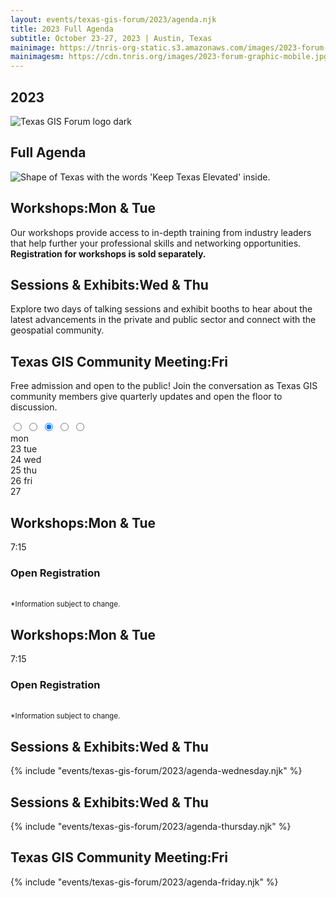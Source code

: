 ```yaml
---
layout: events/texas-gis-forum/2023/agenda.njk
title: 2023 Full Agenda
subtitle: October 23-27, 2023 | Austin, Texas
mainimage: https://tnris-org-static.s3.amazonaws.com/images/2023-forum-graphic.png
mainimagesm: https://cdn.tnris.org/images/2023-forum-graphic-mobile.jpg
---
```

<section class="container-md">
  <div class="opaque-bg hero agenda">
    <div class="hero-content">
      <div class="hero-header row">
        <div class="col">
          <h1>2023</h1>
          <div class="logo">
            <img src="https://tnris-org-static.s3.amazonaws.com/images/tx-gis-forum-dark.png" alt="Texas GIS Forum logo dark">
          </div>
          <h2>Full Agenda</h2>
        </div>
        <div class="forum-asset">
          <img class="forum-content" src="https://tnris-org-static.s3.amazonaws.com/images/2023-forum-asset-texas.png" alt="Shape of Texas with the words 'Keep Texas Elevated' inside.">
        </div>
      </div>
    </div>
    <div class="hero-content">
      <h2 class="forum-h2 dark-header">Workshops:<span>Mon & Tue</span></h2>
      <p>Our workshops provide access to in-depth training from industry leaders that help further your professional skills and networking opportunities. <strong>Registration for workshops is sold separately.</strong></p>
      <h2 class="forum-h2 green-header">Sessions & Exhibits:<span>Wed & Thu</span></h2>
      <p>Explore two days of talking sessions and exhibit booths to hear about the latest advancements in the private and public sector and connect with the geospatial community.</p>
      <h2 class="forum-h2 red-header">Texas GIS Community Meeting:<span>Fri</span></h2>
      <p>Free admission and open to the public! Join the conversation as Texas GIS community members give quarterly updates and open the floor to discussion.</p>
    </div>
  </div>
</section>
<section class="intro agenda container-md">
  <div class="agenda-wrapper">
    <input class="tab-select" id="one" name="group" type="radio">
    <input class="tab-select" id="two" name="group" type="radio">
    <input class="tab-select" id="three" name="group" type="radio" checked>
    <input class="tab-select" id="four" name="group" type="radio">
    <input class="tab-select" id="five" name="group" type="radio">
    <div class="tab-wrapper">
      <label class="tab" id="one-tab" for="one">mon<br><span class="nav-date">23</span></label>
      <label class="tab" id="two-tab" for="two">tue<br><span class="nav-date">24</span></label>
      <label class="tab" id="three-tab" for="three">wed<br><span class="nav-date">25</span></label>
      <label class="tab" id="four-tab" for="four">thu<br><span class="nav-date">26</span></label>
      <label class="tab" id="five-tab" for="five">fri<br><span class="nav-date">27</span></label>
    </div>
    <div class="panels">
      <div class="panel" id="one-panel">
        <h2 class="forum-h2 dark-header">Workshops:<span>Mon & Tue</span></h2>
        <div class="container">
          <div class="session-track row">
            <div class="session-time col-lg-2">
              <p>7:15</p>
            </div>
            <div class="session-card col-lg-10">
              <h3 class="forum-h3">Open Registration</h3>
            </div>
          </div>
          <br>
        </div>
        <div id="insert-day-one-2023"></div>
        <small class="disclaimer">*Information subject to change.</small>
      </div>
      <div class="panel" id="two-panel">
        <h2 class="forum-h2 dark-header">Workshops:<span>Mon & Tue</span></h2>
        <div class="container">
          <div class="session-track row">
            <div class="session-time col-lg-2">
              <p>7:15</p>
            </div>
            <div class="session-card col-lg-10">
              <h3 class="forum-h3">Open Registration</h3>
            </div>
          </div>
          <br>
        </div>
        <div id="insert-day-two-2023"></div>
        <small class="disclaimer">*Information subject to change.</small>
      </div>
      <div class="panel" id="three-panel">
        <h2 class="forum-h2 green-header">Sessions & Exhibits:<span>Wed & Thu</span></h2>
        {% include "events/texas-gis-forum/2023/agenda-wednesday.njk" %}
      </div>
      <div class="panel" id="four-panel">
        <h2 class="forum-h2 green-header">Sessions & Exhibits:<span>Wed & Thu</span></h2>
        {% include "events/texas-gis-forum/2023/agenda-thursday.njk" %}
      </div>
      <div class="panel" id="five-panel">
        <h2 class="forum-h2 red-header">Texas GIS Community Meeting:<span>Fri</span></h2>
        {% include "events/texas-gis-forum/2023/agenda-friday.njk" %}
      </div>
    </div>
  </div>
</section>


